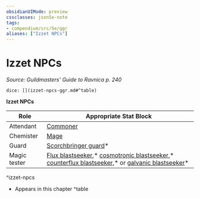 ```yaml
---
obsidianUIMode: preview
cssclasses: json5e-note
tags:
- compendium/src/5e/ggr
aliases: ["Izzet NPCs"]
---
```

# Izzet NPCs
*Source: Guildmasters' Guide to Ravnica p. 240* 

`dice: [](izzet-npcs-ggr.md#^table)`

**Izzet NPCs**

| Role | Appropriate Stat Block |
|------|------------------------|
| Attendant | [Commoner](z_compendium/bestiary/humanoid/commoner.md) |
| Chemister | [Mage](z_compendium/bestiary/humanoid/mage.md) |
| Guard | [Scorchbringer guard](z_compendium/bestiary/humanoid/scorchbringer-guard-ggr.md)* |
| Magic tester | [Flux blastseeker](z_compendium/bestiary/humanoid/flux-blastseeker-ggr.md),* [cosmotronic blastseeker](z_compendium/bestiary/humanoid/cosmotronic-blastseeker-ggr.md),* [counterflux blastseeker](z_compendium/bestiary/humanoid/counterflux-blastseeker-ggr.md),* or [galvanic blastseeker](z_compendium/bestiary/humanoid/galvanic-blastseeker-ggr.md)* |
^izzet-npcs

* Appears in this chapter
^table